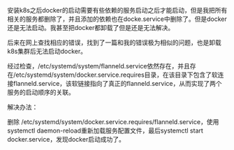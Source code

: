 安装k8s之后docker的启动需要有些依赖的服务启动之后才能启动，但是我把所有相关的服务都删除了，并且添加的依赖也在docke.service中删除了。但是docker还是无法启动。我甚至把docker都卸载了但是还是无法解决。

后来在网上查找相应的错误，找到了一篇和我的错误极为相似的问题，也是卸载k8s集群后无法启动docker。

经过检查，/etc/systemd/system/flanneld.service依然存在，并且存在/etc/systemd/system/docker.service.requires目录，在该目录下包含了软连接flanneld.service，该软链接指向了真正的flanneld.service，从而实现了两个服务的启动顺序的关联。

解决办法：

删除 /etc/systemd/system/docker.service.requires/flanneld.service，使用systemctl daemon-reload重新加载服务配置文件，最后systemctl start docker.service，发现docker启动成功了。
